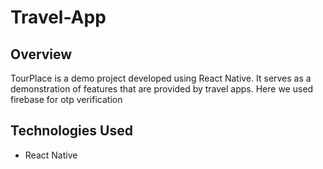 # Travel-App
## Overview
TourPlace is a demo project developed using React Native. It serves as a demonstration of features that are provided by travel apps. Here we used firebase for otp verification 
## Technologies Used
- React Native
